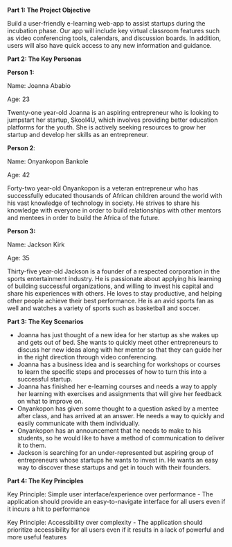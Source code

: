 
**Part 1: The Project Objective**

Build a user-friendly e-learning web-app to assist startups during the incubation phase. Our app will include key virtual classroom features such as video conferencing tools, calendars, and discussion boards. In addition, users will also have quick access to any new information and guidance.

**Part 2: The Key Personas**

**Person 1:**

Name: Joanna Ababio

Age: 23

Twenty-one year-old Joanna is an aspiring entrepreneur who is looking to jumpstart her startup, Skool4U, which involves providing better education platforms for the youth. She is actively seeking resources to grow her startup and develop her skills as an entrepreneur.

**Person 2**:

Name: Onyankopon Bankole 

Age: 42

Forty-two year-old Onyankopon is a veteran entrepreneur who has successfully educated thousands of African children around the world with his vast knowledge of technology in society. He strives to share his knowledge with everyone in order to build relationships with other mentors and mentees in order to build the Africa of the future.

**Person 3:**

Name: Jackson Kirk

Age: 35

Thirty-five year-old Jackson is a founder of a respected corporation in the sports entertainment industry. He is passionate about applying his learning of building successful organizations, and willing to invest his capital and share his experiences with others. He loves to stay productive, and helping other people achieve their best performance. He is an avid sports fan as well and watches a variety of sports such as basketball and soccer.

**Part 3: The Key Scenarios**



*   Joanna has just thought of a new idea for her startup as she wakes up and gets out of bed. She wants to quickly meet other entrepreneurs to discuss her new ideas along with her mentor so that they can guide her in the right direction through video conferencing.
*   Joanna has a business idea and is searching for workshops or courses to learn the specific steps and processes of how to turn this into a successful startup.
*   Joanna has finished her e-learning courses and needs a way to apply her learning with exercises and assignments that will give her feedback on what to improve on.
*   Onyankopon has given some thought to a question asked by a mentee after class, and has arrived at an answer. He needs a way to quickly and easily communicate with them individually.
*   Onyankopon has an announcement that he needs to make to his students, so he would like to have a method of communication to deliver it to them.
*   Jackson is searching for an under-represented but aspiring group of entrepreneurs whose startups he wants to invest in. He wants an easy way to discover these startups and get in touch with their founders.

**Part 4: The Key Principles**

Key Principle: Simple user interface/experience over performance - The application should provide an easy-to-navigate interface for all users even if it incurs a hit to performance

Key Principle: Accessibility over complexity - The application should prioritize accessibility for all users even if it results in a lack of powerful and more useful features
